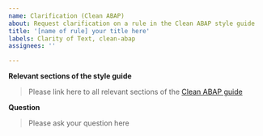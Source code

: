 ```yaml
---
name: Clarification (Clean ABAP)
about: Request clarification on a rule in the Clean ABAP style guide
title: '[name of rule] your title here'
labels: Clarity of Text, clean-abap
assignees: ''

---
```


**Relevant sections of the style guide**
> Please link here to all relevant sections of the [Clean ABAP guide](https://github.com/SAP/styleguides/blob/main/clean-abap/CleanABAP.md)

**Question**
> Please ask your question here
